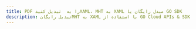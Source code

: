 ---title: PDF را به  تبدیل کنیدXAML، MHT به XAML مبدل رایگان یا GO SDKdescription: تبدیل رایگانMHT به XAML با استفاده از GO Cloud APIs & SDK همچنین اسناد PDF را در Cloud ایجاد، ویرایش و رندر کنید.---